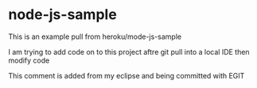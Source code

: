 node-js-sample
==============
This is an example pull from heroku/mode-js-sample

I am trying to add code on to this project aftre git pull into a local IDE then modify code

This comment is added from my eclipse and being committed with EGIT
